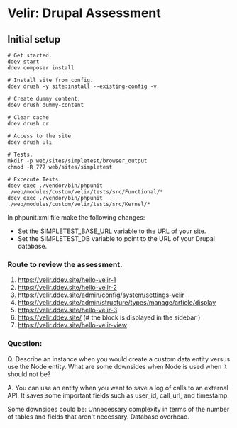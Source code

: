 # Velir: Drupal Assessment

## Initial setup


```shell
# Get started.
ddev start
ddev composer install

# Install site from config.
ddev drush -y site:install --existing-config -v

# Create dummy content.
ddev drush dummy-content

# Clear cache
ddev drush cr

# Access to the site
ddev drush uli

# Tests.
mkdir -p web/sites/simpletest/browser_output
chmod -R 777 web/sites/simpletest

# Excecute Tests.
ddev exec ./vendor/bin/phpunit ./web/modules/custom/velir/tests/src/Functional/*
ddev exec ./vendor/bin/phpunit ./web/modules/custom/velir/tests/src/Kernel/* 

```

In phpunit.xml file make the following changes:

* Set the SIMPLETEST_BASE_URL variable to the URL of your site.
* Set the SIMPLETEST_DB variable to point to the URL of your Drupal database.


### Route to review the assessment.
1. https://velir.ddev.site/hello-velir-1
2. https://velir.ddev.site/hello-velir-2
3. https://velir.ddev.site/admin/config/system/settings-velir
4. https://velir.ddev.site/admin/structure/types/manage/article/display
5. https://velir.ddev.site/hello-velir-3
6. https://velir.ddev.site/      (# the block is displayed in the sidebar )
7. https://velir.ddev.site/hello-velir-view

### Question:

Q. Describe an instance when you would create a custom data entity versus use the Node entity.
What are some downsides when Node is used when it should not be?

A. You can use an entity when you want to save a log of calls to an external API. It saves some important fields such as user_id, call_url, and timestamp.

Some downsides could be:
Unnecessary complexity in terms of the number of tables and fields that aren't necessary.
Database overhead.
